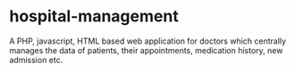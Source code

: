 # hospital-management
A PHP, javascript, HTML based web application for doctors which centrally manages the data of patients, their appointments, medication history, new admission etc.
